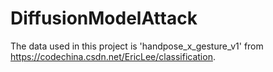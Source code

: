 # DiffusionModelAttack

The data used in this project is 'handpose_x_gesture_v1' from https://codechina.csdn.net/EricLee/classification.
